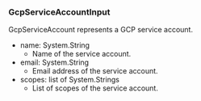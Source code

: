 ### GcpServiceAccountInput
GcpServiceAccount represents a GCP service account.

- name: System.String
  - Name of the service account.
- email: System.String
  - Email address of the service account.
- scopes: list of System.Strings
  - List of scopes of the service account.
